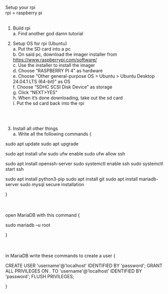 Setup your rpi <br>
rpi = raspberry pi
 <br>
 <br>


1. Build rpi <br>
a.	Find another god damn tutorial  <br>

2. Setup OS for rpi (Ubuntu)  <br>
a.	Put the SD card into a pc  <br>
b.	On said pc, download the imager installer from https://www.raspberrypi.com/software/  <br>
c.	Use the installer to install the imager  <br>
d.	Choose “RASPBERRY PI 4” as hardware  <br>
e.	Choose “Other general-purpose OS > Ubuntu > Ubuntu Desktop 24.04.1 LTS  (64-bit)” as OS  <br>
f.	Choose “SDHC SCSI Disk Device” as storage  <br>
g.	Click “NEXT>YES”  <br>
h.	When it’s done downloading, take out the sd card  <br>
i.	Put the sd card back into the rpi  <br>
 <br>
 <br>

3. Install all other things  <br>
a.	Write all the following commands {

sudo apt update
sudo apt upgrade

sudo apt install ufw
sudo ufw enable
sudo ufw allow ssh

sudo apt install openssh-server
sudo systemctl enable ssh
sudo systemctl start ssh

sudo apt install python3-pip
sudo apt install git
sudo apt install mariadb-server
sudo mysql secure installation

}

 <br>
 <br>
open MariaDB with this command {

sudo mariadb –u root

}

 <br>
 <br>
in MariaDB write these commands to create a user {

CREATE USER 'username'@'localhost' IDENTIFIED BY 'password';
GRANT ALL PRIVILEGES ON *.* TO 'username'@’localhost’ IDENTIFIED BY 'password';
FLUSH PRIVILEGES;

}